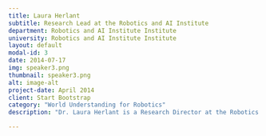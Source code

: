 ```yaml
---
title: Laura Herlant
subtitle: Research Lead at the Robotics and AI Institute
department: Robotics and AI Institute Institute 
university: Robotics and AI Institute Institute 
layout: default
modal-id: 3
date: 2014-07-17
img: speaker3.png
thumbnail: speaker3.png
alt: image-alt
project-date: April 2014
client: Start Bootstrap
category: "World Understanding for Robotics"
description: "Dr. Laura Herlant is a Research Director at the Robotics and AI Institute, whose mission is to solve the most important and fundamental challenges in AI and robotics to enable future generations of intelligent machines and help us all live better lives. Her focus has been on foundation models, perception, and world understanding for robotics. Previously she worked at iRobot, leading a team of researchers and engineers to bring deep reinforcement learning algorithms and more intelligent behaviors to millions of Roomba robots. Laura completed her PhD in Robotics at Carnegie Mellon University in the Personal Robotics Lab as a Google Hertz Foundation and NSF Fellow."

---
```


